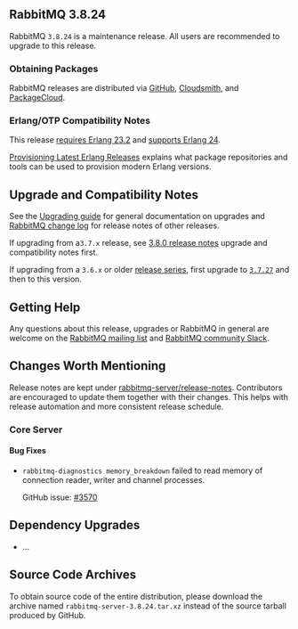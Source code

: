 ## RabbitMQ 3.8.24

RabbitMQ `3.8.24` is a maintenance release.
All users are recommended to upgrade to this release.

### Obtaining Packages

RabbitMQ releases are distributed via [GitHub](https://github.com/rabbitmq/rabbitmq-server/releases), [Cloudsmith](https://cloudsmith.io/~rabbitmq/repos/),
and [PackageCloud](https://packagecloud.io/rabbitmq).

### Erlang/OTP Compatibility Notes

This release [requires Erlang 23.2](https://www.rabbitmq.com/which-erlang.html) and [supports Erlang 24](https://blog.rabbitmq.com/posts/2021/03/erlang-24-support-roadmap/).

[Provisioning Latest Erlang Releases](https://www.rabbitmq.com/which-erlang.html#erlang-repositories) explains
what package repositories and tools can be used to provision modern Erlang versions.


## Upgrade and Compatibility Notes

See the [Upgrading guide](https://www.rabbitmq.com/upgrade.html) for general documentation on upgrades and
[RabbitMQ change log](https://www.rabbitmq.com/changelog.html) for release notes of other releases.

If upgrading from a`3.7.x` release, see [3.8.0 release notes](https://github.com/rabbitmq/rabbitmq-server/releases/tag/v3.8.0)
upgrade and compatibility notes first.

If upgrading from a `3.6.x` or older [release series](https://www.rabbitmq.com/versions.html), first upgrade
to [`3.7.27`](https://github.com/rabbitmq/rabbitmq-server/releases/tag/v3.7.27) and then to this version.


## Getting Help

Any questions about this release, upgrades or RabbitMQ in general are welcome on the [RabbitMQ mailing list](https://groups.google.com/forum/#!forum/rabbitmq-users)
and [RabbitMQ community Slack](https://rabbitmq-slack.herokuapp.com/).


## Changes Worth Mentioning

Release notes are kept under [rabbitmq-server/release-notes](https://github.com/rabbitmq/rabbitmq-server/tree/v3.8.x/release-notes).
Contributors are encouraged to update them together with their changes.  This helps with release automation and more
consistent release schedule.


### Core Server

#### Bug Fixes

* `rabbitmq-diagnostics memory_breakdown` failed to read memory of connection
  reader, writer and channel processes.

   GitHub issue: [#3570](https://github.com/rabbitmq/rabbitmq-server/issues/3570)


## Dependency Upgrades

 * ...


## Source Code Archives

To obtain source code of the entire distribution, please download the archive named `rabbitmq-server-3.8.24.tar.xz`
instead of the source tarball produced by GitHub.

